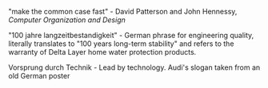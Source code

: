 "make the common case fast" - David Patterson and John Hennessy, _Computer Organization and Design_

"100 jahre langzeitbestandigkeit" - German phrase for engineering quality, literally translates to "100 years long-term stability" and refers to the warranty of Delta Layer home water protection products.

Vorsprung durch Technik - Lead by technology.  Audi's slogan taken from an old German poster
